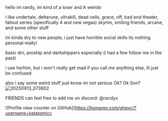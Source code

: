 hello im randy, im kind of a loser and A weirdo

i like undertale, deltarune, ultrakill, dead cells, grace, off, bad end theater, fallout series (specifically 4 and new vegas) skyrim, smiling friends, arcane, and some other stuff

im kinda dry to new people, i just have horrible social skills its nothing personal really!

basic dni, proship and darkshippers especially (i had a few follow me in the past) 

i use he/him, but i won't really get mad if you call me anything else, ill just be confused

also i say some weird stuff just know im not serious Ok? Ok Son?
![20250913_073802](https://github.com/user-attachments/assets/aac41df0-fb22-414c-b4fd-814ced70ef15)

FRIENDS can feel free to add me on discord: @randyx

![Profile view counter on GitHub](https://komarev.com/ghpvc/?username=katatomicc
